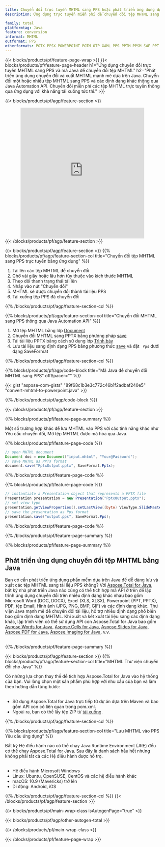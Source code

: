 ```yaml
---
title: Chuyển đổi trực tuyến MHTML sang PPS hoặc phát triển ứng dụng dựa trên Java để chuyển đổi tệp MHTML
description: Ứng dụng trực tuyến miễn phí để chuyển đổi tệp MHTML sang PPS. Mã thư viện chuyển đổi Java cho tài liệu MHTML. 

family: total
platformtag: Java
feature: conversion
informat: MHTML
outformat: PPS
otherformats: POTX PPSX POWERPOINT POTM OTP XAML PPS PPTM PPSM SWF PPT POT
---
```

{{< blocks/products/pf/feature-page-wrap >}}
{{< blocks/products/pf/feature-page-header h1="Ứng dụng chuyển đổi trực tuyến MHTML sang PPS và mã Java để chuyển đổi tệp MHTML" h2="Phát triển ứng dụng chuyển đổi và xuất MHTML mạnh mẽ dựa trên Java. Chuyển đổi một hoặc nhiều tệp MHTML sang PPS và các định dạng khác thông qua Java Automation API. Chuyển đổi miễn phí các tệp MHTML trực tuyến thông qua ứng dụng với khả năng tải xuống tức thì." >}}


{{< blocks/products/pf/agp/feature-section >}}

<div class="container-fluid agp-content bg-white aboutfile box-1 vh100 section nopbtm">
<div class=container>
<div class=row>
<div class="demobox tc col-md-12 padding-0" align="center">

<iframe title="Ứng dụng chuyển đổi MHTML sang PPS trực tuyến miễn phí" style="border: none; height: 426px;" scrolling="no" src="https://total-conversion-app-65z5r2lp.k8s.dynabic.com/?to=pps&from=mhtml" id="child-iframe" width="80%"></iframe>

</div></div>
</div></div>
{{< /blocks/products/pf/agp/feature-section >}}


{{< blocks/products/pf/agp/feature-section >}}
{{% blocks/products/pf/agp/feature-section-col title="Chuyển đổi tệp MHTML sang PPS trực tuyến bằng ứng dụng" %}}

1. Tải lên các tệp MHTML để chuyển đổi
1. Chờ vài giây hoặc lâu hơn tùy thuộc vào kích thước MHTML
1. Theo dõi thanh trạng thái tải lên
1. Nhấp vào nút "Chuyển đổi"
1. MHTML sẽ được chuyển đổi thành tài liệu PPS
1. Tải xuống tệp PPS đã chuyển đổi

{{% /blocks/products/pf/agp/feature-section-col %}}

{{% blocks/products/pf/agp/feature-section-col title="Chuyển đổi MHTML sang PPS thông qua Java Automation API" %}}


1. Mở tệp MHTML bằng lớp [Document](https://reference.aspose.com/pdf/java/com.aspose.pdf/Document)
2. Chuyển đổi MHTML sang PPTX bằng phương pháp [save](https://reference.aspose.com/pdf/java/com.aspose.pdf/Document#save-java.lang.String-int-)
3. Tải tài liệu PPTX bằng cách sử dụng lớp [Trình bày](https://reference.aspose.com/slides/java/com.aspose.slides/Presentation)
4. Lưu tài liệu sang định dạng PPS bằng phương thức [save](https://reference.aspose.com/slides/java/com.aspose.slides/Presentation#save-java.lang.String-int-) và đặt ` Pps` dưới dạng SaveFormat



{{% /blocks/products/pf/agp/feature-section-col %}}

{{% blocks/products/pf/agp/code-block title="Mã Java để chuyển đổi MHTML sang PPS" offSpacer="" %}}
{{< gist "aspose-com-gists" "89f68c1b3e3c772c46b1f2adbaf240e5" "convert-mhtml-to-powerpoint.java" >}}
{{% /blocks/products/pf/agp/code-block %}}

{{< /blocks/products/pf/agp/feature-section >}}

{{% blocks/products/pf/feature-page-summary %}}

Một số trường hợp khác để lưu MHTML vào PPS với các tính năng khác như Yêu cầu chuyển đổi, Mở tệp MHTML được mã hóa qua Java.

{{% blocks/products/pf/feature-page-code %}}


```java
// open MHTML document
Document doc = new Document("input.mhtml", "Your@Password");
// save MHTML as PPTX format 
document.save("PptxOutput.pptx", SaveFormat.Pptx); 

```


{{% /blocks/products/pf/feature-page-code %}}
{{% blocks/products/pf/feature-page-code %}}


```java
// instantiate a Presentation object that represents a PPTX file
Presentation presentation = new Presentation("PptxOutput.pptx");
// set view type
presentation.getViewProperties().setLastView((byte) ViewType.SlideMasterView);
// save the presentation as Pps format
presentation.save("output.pps", SaveFormat.Pps);    
```


{{% /blocks/products/pf/feature-page-code %}}


{{% /blocks/products/pf/feature-page-summary %}}

{{% blocks/products/pf/feature-page-summary %}}

<h2>Phát triển ứng dụng chuyển đổi tệp MHTML bằng Java</h2>

Bạn có cần phát triển ứng dụng phần mềm dựa trên Java để dễ dàng lưu và xuất các tệp MHTML sang tài liệu PPS không? Với [Aspose.Total for Java](https://products.aspose.com/total/vi/java/), bất kỳ nhà phát triển Java nào cũng có thể tích hợp mã API ở trên để lập trình ứng dụng chuyển đổi trên nhiều định dạng khác nhau bao gồm Microsoft Word (DOC, DOCX), Excel (XLS, XLSX), Powerpoint (PPT, PPTX), PDF, tệp Email, Hình ảnh (JPG, PNG, BMP, GIF) và các định dạng khác. Thư viện Java mạnh mẽ để chuyển đổi tài liệu, hỗ trợ nhiều định dạng phổ biến bao gồm định dạng MHTML. Khi xuất và kết xuất tài liệu sang các định dạng khác, lập trình viên có thể sử dụng API con Aspose.Total for Java bao gồm [Aspose.Words for Java](https://products.aspose.com/words/vi/java/), [Aspose.Cells for Java](https://products.aspose.com/cells/vi/java/), [Aspose.Slides for Java](https://products.aspose.com/slides/vi/java/), [Aspose.PDF for Java](https://products.aspose.com/pdf/vi/java/), [Aspose.Imaging for Java](https://products.aspose.com/imaging/vi/java/), v.v.<br /><br />

{{% /blocks/products/pf/feature-page-summary %}}

{{< blocks/products/pf/agp/feature-section >}}
{{% blocks/products/pf/agp/feature-section-col title="MHTML Thư viện chuyển đổi cho Java" %}}

Có những lựa chọn thay thế để tích hợp Aspose.Total for Java vào hệ thống của bạn. Vui lòng chọn một sản phẩm phù hợp với nhu cầu của bạn và làm theo hướng dẫn từng bước:<br /><br />

- Sử dụng Aspose.Total for Java trực tiếp từ dự án dựa trên Maven và bao gồm API con có liên quan trong pom.xml.
- Ngoài ra, bạn có thể lấy tệp ZIP từ [tải xuống](https://releases.aspose.com/total/java).

{{% /blocks/products/pf/agp/feature-section-col %}}

{{% blocks/products/pf/agp/feature-section-col title="Lưu MHTML vào PPS Yêu cầu ứng dụng" %}}

Bất kỳ Hệ điều hành nào có thể chạy Java Runtime Environment (JRE) đều có thể chạy Aspose.Total for Java. Sau đây là danh sách hầu hết nhưng không phải tất cả các Hệ điều hành được hỗ trợ. <br /><br />
- Hệ điều hành Microsoft Windows
- Linux: Ubuntu, OpenSUSE, CentOS và các hệ điều hành khác
- macOS: 10.9 (Mavericks) trở lên
- Di động: Android, iOS

{{% /blocks/products/pf/agp/feature-section-col %}}
{{< /blocks/products/pf/agp/feature-section >}}

{{< blocks/products/pf/main-wrap-class isAutogenPage="true" >}}

{{< blocks/products/pf/agp/other-autogen-total >}}

{{< /blocks/products/pf/main-wrap-class >}}

{{< /blocks/products/pf/feature-page-wrap >}}